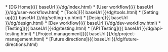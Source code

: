<site-nav>
* [DG Home]({{ baseUrl }}/dg/index.html)
* [User workflow]({{ baseUrl }}/dg/user-workflow.html)
* [Tools]({{ baseUrl }}/dg/tools.html)
* [Setting up]({{ baseUrl }}/dg/setting-up.html)
* [Design]({{ baseUrl }}/dg/design.html)
* [Dev workflow]({{ baseUrl }}/dg/dev-workflow.html)
* [Testing]({{ baseUrl }}/dg/testing.html)
* [API Testing]({{ baseUrl }}/dg/api-testing.html)
* [Project management]({{ baseUrl }}/dg/project-management.html)
* [Future directions]({{ baseUrl }}/dg/future-directions.html)
</site-nav>
